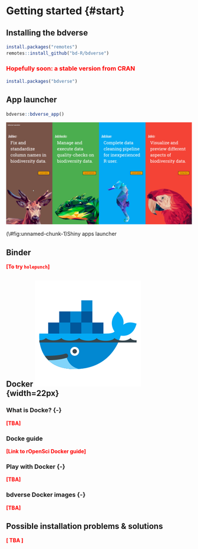 # Getting started {#start}

## Installing the bdverse

```r
install.packages("remotes")
remotes::install_github("bd-R/bdverse")
```

### <span style="color:red"> Hopefully soon: a stable version from CRAN</span>

[comment]: <> (Need-To-Be-Updated!)

```r
install.packages("bdverse")
```

## App launcher

```r
bdverse::bdverse_app()
```

<div class="figure">
<img src="images/app_launcher.gif" alt="Shiny apps launcher"  />
<p class="caption">(\#fig:unnamed-chunk-1)Shiny apps launcher</p>
</div>


## Binder

**<span style="color:red">[To try `holepunch`]</span>**

## Docker ![](images/icons8-docker.svg "docker"){width=22px}
### What is Docke? {-}

**<span style="color:red">[TBA]</span>**

### Docke guide

**<span style="color:red">[Link to rOpenSci Docker guide]</span>**

### Play with Docker {-}

**<span style="color:red">[TBA]</span>**

### bdverse Docker images {-}

**<span style="color:red">[TBA]</span>**

## Possible installation problems & solutions

**<span style="color:red">[ TBA ]</span>**

